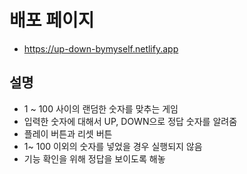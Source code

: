 # 배포 페이지
- https://up-down-bymyself.netlify.app

## 설명
- 1 ~ 100 사이의 랜덤한 숫자를 맞추는 게임
- 입력한 숫자에 대해서 UP, DOWN으로 정답 숫자를 알려줌
- 플레이 버튼과 리셋 버튼
- 1~ 100 이외의 숫자를 넣었을 경우 실행되지 않음
- 기능 확인을 위해 정답을 보이도록 해놓
